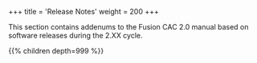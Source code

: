 +++
title = 'Release Notes'
weight = 200
+++

This section contains addenums to the Fusion CAC 2.0 manual based on software releases during the 2.XX cycle.

{{% children depth=999 %}}
